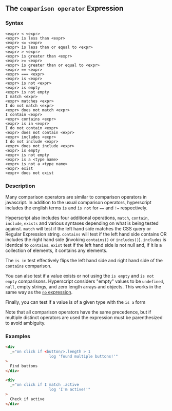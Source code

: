 
## The `comparison operator` Expression

### Syntax

```ebnf
<expr> < <expr>
<expr> is less than <expr>
<expr> <= <expr>
<expr> is less than or equal to <expr>
<expr> > <expr>
<expr> is greater than <expr>
<expr> >= <expr>
<expr> is greater than or equal to <expr>
<expr> == <expr>
<expr> === <expr>
<expr> is <expr>
<expr> is not <expr>
<expr> is empty
<expr> is not empty
I match <expr>
<expr> matches <expr>
I do not match <expr>
<expr> does not match <expr>
I contain <expr>
<expr> contains <expr>
<expr> is in <expr>
I do not contain <expr>
<expr> does not contain <expr>
<expr> includes <expr>
I do not include <expr>
<expr> does not include <expr>
<expr> is empty
<expr> is not empty
<expr> is a <type name>
<expr> is not a <type name>
<expr> exist
<expr> does not exist
```

### Description

Many comparison operators are similar to comparison operators in javascript. In addition to the usual comparison operators, hyperscript includes the english terms `is` and `is not` for `==` and `!=` respectively.

Hyperscript also includes four additional operations, `match`, `contain`, `include`, `exists` and various syntaxes depending on what is being tested against. `match` will test if the left hand side matches the CSS query or Regular Expression string.  `contains` will test if the left hand side contains OR includes the right hand side (invoking `contains()` or `includes()`).  `includes` is identical to `contains`.  `exist` test if the left hand side
is not null and, if it is a collection of elements, it contains any elements.

The `is in` test effectively flips the left hand side and right hand side of the `contains` comparison.

You can also test if a value exists or not using the `is empty` and `is not empty` comparisons. Hyperscript considers "empty" values to be `undefined`, `null`, empty strings, and zero length arrays and objects. This works in the same way as the [`no` expression](/expressions/no).

Finally, you can test if a value is of a given type with the `is a` form

Note that all comparison operators have the same precedence, but if multiple distinct operators are used the
expression must be parenthesized to avoid ambiguity.

### Examples

```html
<div
  _="on click if <button/>.length > 1
                   log 'found multiple buttons!'"
>
  Find buttons
</div>

<div
  _="on click if I match .active
                   log 'I'm active!'"
>
  Check if active
</div>
```
